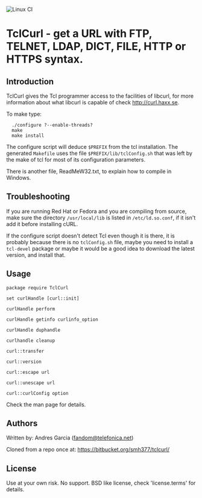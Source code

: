 ![Linux CI](https://github.com/flightaware/tclcurl-fa/workflows/Linux%20CI/badge.svg)

# TclCurl - get a URL with FTP, TELNET, LDAP, DICT, FILE, HTTP or HTTPS syntax.

## Introduction

TclCurl gives the Tcl programmer access to the facilities of libcurl, for more information
about what libcurl is capable of check http://curl.haxx.se.

To make type:

      ./configure ?--enable-threads?
      make
      make install

The configure script will deduce `$PREFIX` from the tcl installation.
The generated `Makefile` uses the file `$PREFIX/lib/tclConfig.sh` that was left by
the make of tcl for most of its configuration parameters.

There is another file, ReadMeW32.txt, to explain how to compile in Windows.

## Troubleshooting

If you are running Red Hat or Fedora and you are compiling from source,
make sure the directory `/usr/local/lib` is listed in `/etc/ld.so.conf`,
if it isn't add it before installing cURL.

If the configure script doesn't detect Tcl even though it is there, it
is probably because there is no `tclConfig.sh` file, maybe you need
to install a `tcl-devel` package or maybe it would be a good idea
to download the latest version, and install that.

## Usage

    package require TclCurl

    set curlHandle [curl::init]

    curlHandle perform

    curlHandle getinfo curlinfo_option

    curlHandle duphandle

    curlhandle cleanup

    curl::transfer

    curl::version

    curl::escape url

    curl::unescape url

    curl::curlConfig option

Check the man page for details.

## Authors

Written by:  Andres Garcia (fandom@telefonica.net)

Cloned from a repo once at:  https://bitbucket.org/smh377/tclcurl/

## License

Use at your own risk.  No support.
BSD like license, check 'license.terms' for details.
